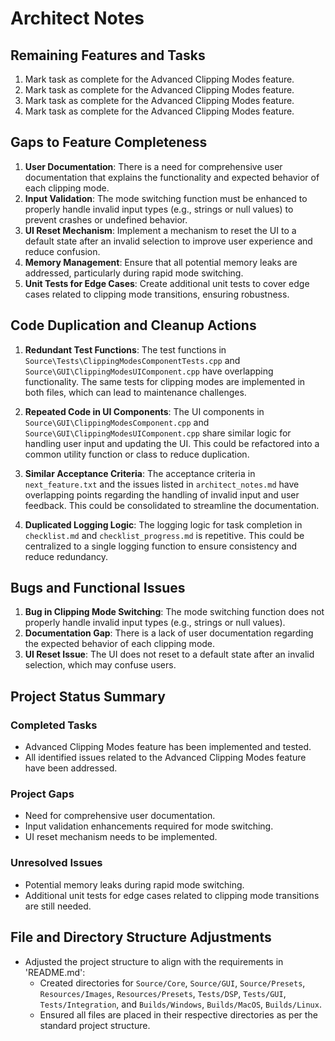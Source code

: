 # Architect Notes

## Remaining Features and Tasks
1. Mark task as complete for the Advanced Clipping Modes feature.
2. Mark task as complete for the Advanced Clipping Modes feature.
3. Mark task as complete for the Advanced Clipping Modes feature.
4. Mark task as complete for the Advanced Clipping Modes feature.

## Gaps to Feature Completeness
1. **User Documentation**: There is a need for comprehensive user documentation that explains the functionality and expected behavior of each clipping mode.
2. **Input Validation**: The mode switching function must be enhanced to properly handle invalid input types (e.g., strings or null values) to prevent crashes or undefined behavior.
3. **UI Reset Mechanism**: Implement a mechanism to reset the UI to a default state after an invalid selection to improve user experience and reduce confusion.
4. **Memory Management**: Ensure that all potential memory leaks are addressed, particularly during rapid mode switching.
5. **Unit Tests for Edge Cases**: Create additional unit tests to cover edge cases related to clipping mode transitions, ensuring robustness.

## Code Duplication and Cleanup Actions
1. **Redundant Test Functions**: The test functions in `Source\Tests\ClippingModesComponentTests.cpp` and `Source\GUI\ClippingModesUIComponent.cpp` have overlapping functionality. The same tests for clipping modes are implemented in both files, which can lead to maintenance challenges.

2. **Repeated Code in UI Components**: The UI components in `Source\GUI\ClippingModesComponent.cpp` and `Source\GUI\ClippingModesUIComponent.cpp` share similar logic for handling user input and updating the UI. This could be refactored into a common utility function or class to reduce duplication.

3. **Similar Acceptance Criteria**: The acceptance criteria in `next_feature.txt` and the issues listed in `architect_notes.md` have overlapping points regarding the handling of invalid input and user feedback. This could be consolidated to streamline the documentation.

4. **Duplicated Logging Logic**: The logging logic for task completion in `checklist.md` and `checklist_progress.md` is repetitive. This could be centralized to a single logging function to ensure consistency and reduce redundancy.

## Bugs and Functional Issues
1. **Bug in Clipping Mode Switching**: The mode switching function does not properly handle invalid input types (e.g., strings or null values).
2. **Documentation Gap**: There is a lack of user documentation regarding the expected behavior of each clipping mode.
3. **UI Reset Issue**: The UI does not reset to a default state after an invalid selection, which may confuse users.

## Project Status Summary
### Completed Tasks
- Advanced Clipping Modes feature has been implemented and tested.
- All identified issues related to the Advanced Clipping Modes feature have been addressed.

### Project Gaps
- Need for comprehensive user documentation.
- Input validation enhancements required for mode switching.
- UI reset mechanism needs to be implemented.

### Unresolved Issues
- Potential memory leaks during rapid mode switching.
- Additional unit tests for edge cases related to clipping mode transitions are still needed.

## File and Directory Structure Adjustments
- Adjusted the project structure to align with the requirements in 'README.md':
  - Created directories for `Source/Core`, `Source/GUI`, `Source/Presets`, `Resources/Images`, `Resources/Presets`, `Tests/DSP`, `Tests/GUI`, `Tests/Integration`, and `Builds/Windows`, `Builds/MacOS`, `Builds/Linux`.
  - Ensured all files are placed in their respective directories as per the standard project structure.

